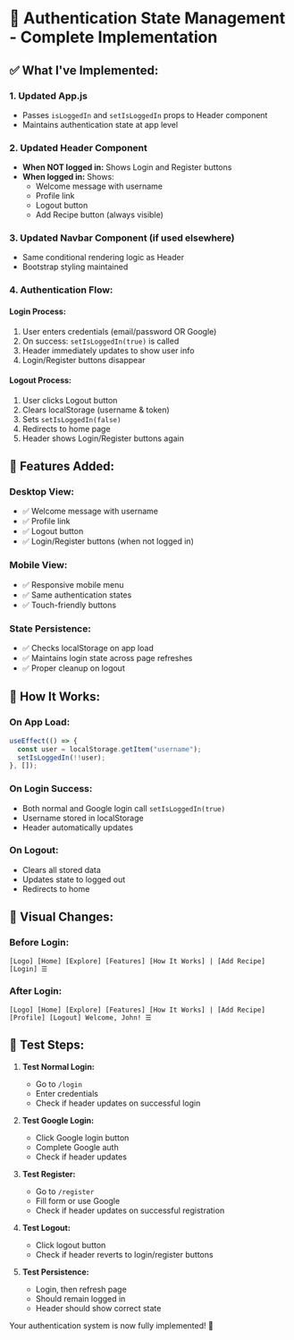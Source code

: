 # 🔐 Authentication State Management - Complete Implementation

## ✅ **What I've Implemented:**

### **1. Updated App.js**
- Passes `isLoggedIn` and `setIsLoggedIn` props to Header component
- Maintains authentication state at app level

### **2. Updated Header Component**
- **When NOT logged in:** Shows Login and Register buttons
- **When logged in:** Shows:
  - Welcome message with username
  - Profile link
  - Logout button
  - Add Recipe button (always visible)

### **3. Updated Navbar Component (if used elsewhere)**
- Same conditional rendering logic as Header
- Bootstrap styling maintained

### **4. Authentication Flow:**

#### **Login Process:**
1. User enters credentials (email/password OR Google)
2. On success: `setIsLoggedIn(true)` is called
3. Header immediately updates to show user info
4. Login/Register buttons disappear

#### **Logout Process:**
1. User clicks Logout button
2. Clears localStorage (username & token)
3. Sets `setIsLoggedIn(false)`
4. Redirects to home page
5. Header shows Login/Register buttons again

## 🎯 **Features Added:**

### **Desktop View:**
- ✅ Welcome message with username
- ✅ Profile link
- ✅ Logout button
- ✅ Login/Register buttons (when not logged in)

### **Mobile View:**
- ✅ Responsive mobile menu
- ✅ Same authentication states
- ✅ Touch-friendly buttons

### **State Persistence:**
- ✅ Checks localStorage on app load
- ✅ Maintains login state across page refreshes
- ✅ Proper cleanup on logout

## 🚀 **How It Works:**

### **On App Load:**
```javascript
useEffect(() => {
  const user = localStorage.getItem("username");
  setIsLoggedIn(!!user);
}, []);
```

### **On Login Success:**
- Both normal and Google login call `setIsLoggedIn(true)`
- Username stored in localStorage
- Header automatically updates

### **On Logout:**
- Clears all stored data
- Updates state to logged out
- Redirects to home

## 🎨 **Visual Changes:**

### **Before Login:**
```
[Logo] [Home] [Explore] [Features] [How It Works] | [Add Recipe] [Login] ☰
```

### **After Login:**
```
[Logo] [Home] [Explore] [Features] [How It Works] | [Add Recipe] [Profile] [Logout] Welcome, John! ☰
```

## 🧪 **Test Steps:**

1. **Test Normal Login:**
   - Go to `/login`
   - Enter credentials
   - Check if header updates on successful login

2. **Test Google Login:**
   - Click Google login button
   - Complete Google auth
   - Check if header updates

3. **Test Register:**
   - Go to `/register`
   - Fill form or use Google
   - Check if header updates on successful registration

4. **Test Logout:**
   - Click logout button
   - Check if header reverts to login/register buttons

5. **Test Persistence:**
   - Login, then refresh page
   - Should remain logged in
   - Header should show correct state

Your authentication system is now fully implemented! 🎉
